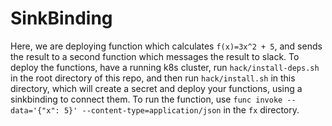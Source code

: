 # SinkBinding

Here, we are deploying function which calculates `f(x)=3x^2 + 5`, and sends the result to a second function which messages the result to slack. 
To deploy the functions, have a running k8s cluster, run `hack/install-deps.sh` in the root directory of this repo,
and then run `hack/install.sh` in this directory, which will create a secret and deploy your functions, using a sinkbinding to connect them.
To run the function, use `func invoke --data='{"x": 5}' --content-type=application/json` in the `fx` directory.
